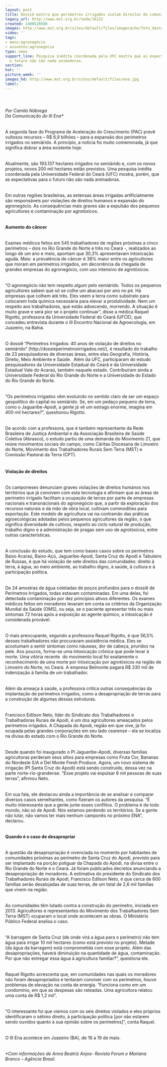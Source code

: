 ```yaml
---
layout: post
title: Dossiê mostra que perímetros irrigados violam direitos de comunidades rurais
legacy_url: http://www.mst.org.br/node/16122
created: 1400528508
images: http://www.mst.org.br/sites/default/files/imagecache/foto_destaque/ena.jpg
video: ''
tags:
- menu:agronegócio
- assuntos:agronegócio
type: news
support_line: Pesquisa inédita coordenada pela UFC mostra que as expectativas para
  o futuro não são nada animadoras.
section: 
hat: ''
picture_week: ''
images_hd: http://www.mst.org.br/sites/default/files/ena.jpg
label: 
---
```

<div><img style="margin: 10px;" src="http://www.mst.org.br/sites/default/files/ena.jpg" alt="">&nbsp;</div><div><em><br>Por Camila Nóbrega<br>Da Comunicação do III Ena*<br></em></div><div>&nbsp;</div><div><br>A segunda fase do Programa de Aceleração do Crescimento (PAC) prevê vultosos recursos – R$ 6,9 bilhões – para a expansão dos perímetros irrigados no semiárido. A princípio, a notícia foi muito comemorada, já que significa dobrar a área existente hoje.</div><div>&nbsp;</div><div><br>Atualmente, são 193.137 hectares irrigados no semiárido e, com os novos projetos, novos 200 mil hectares estão previstos. Uma pesquisa inédita coordenada pela Universidade Federal do Ceará (UFC) mostra, porém, que as expectativas para o futuro não são nada animadoras.</div><div>&nbsp;</div><div><br>Em outras regiões brasileiras, as extensas áreas irrigadas artificialmente são responsáveis por violações de direitos humanos e expansão do agronegócio. As consequências mais graves são a expulsão dos pequenos agricultores e contaminação por agrotóxicos.</div><div>&nbsp;</div><div><br><strong>Aumento do câncer</strong></div><div><br><br>Exames médicos feitos em 545 trabalhadores de regiões próximas a cinco perímetros – dois no Rio Grande do Norte e três no Ceará -, realizados ao longo de um ano e meio, apontam que 30,3% apresentavam intoxicação aguda. Mais: a prevalência de câncer é 38% maior entre os agricultores que moram em perímetros irrigados, em decorrência da chegada de grandes empresas do agronegócio, com uso intensivo de agrotóxicos.</div><div>&nbsp;</div><div><br>“O agronegócio não tem respeito algum pelo semiárido. Todos os pequenos agricultores sabem que só se colhe um abacaxi por ano no pé. Há empresas que colhem até três. Eles veem a terra como substrato para colocarem toda química necessária para elevar a produtividade. Nem um respeito aos trabalhadores, que estão adoecendo, morrendo. A situação é muito grave e será pior se o projeto continuar”, disse a médica Raquel Rigotto, professora da Universidade Federal do Ceará (UFCE), que concedeu entrevista durante o III Encontro Nacional de Agroecologia, em Juazeiro, na Bahia.</div><div>&nbsp;</div><div><br>O dossiê “Perímetros Irrigados: 40 anos de violação de direitos no semiárido” (http://dossieperimetrosirrigados.net/), é resultado do trabalho de 23 pesquisadores de diversas áreas, entre elas Geografia, História, Direito, Meio Ambiente e Saúde. &nbsp;Além da UFC, participaram do estudo pesquisadores da Universidade Estadual do Ceará e da Universidade Estadual Vale do Acaraú, também naquele estado. Contribuíram ainda a Universidade Federal do Rio Grande do Norte e a Universidade do Estado do Rio Grande do Norte.</div><div><br><br>“Os perímetros irrigados vêm evoluindo no sentido claro de ser um espaço geopolítico do capital no semiárido. Se, em um pedaço pequeno de terra, como o Jaguaribe-Apodi, a gente já vê um estrago enorme, imagina em 400 mil hectares?”, questionou Rigotto.</div><div>&nbsp;</div><div><br>De acordo com a professora, que é também representante da Rede Brasileira de Justiça Ambiental e da Associação Brasileira de Saúde Coletiva (Abrasco), o estudo partiu de uma demanda do Movimento 21, que reúne movimentos sociais do campo, como Cáritas Diocesana de Limoeiro do Norte, Movimento dos Trabalhadores Rurais Sem Terra (MST) e Comissão Pastoral da Terra (CPT).</div><div>&nbsp;</div><div><strong><img style="margin: 10px;" src="http://www.mst.org.br/sites/default/files/enaII.jpg" alt=""><br>Violação de direitos</strong></div><div>&nbsp;</div><div><br>Os camponeses denunciam graves violações de direitos humanos nos territórios que já convivem com esta tecnologia e afirmam que as áreas de perímetro irrigado facilitam a ocupação de terras por parte de empresas nacionais e transnacionais do agronegócio que, a partir da exploração dos recursos naturais e da mão de obra local, cultivam commodities para exportação. Este modelo de agricultura vai na contramão das práticas agroecológicas adotadas pelos pequenos agricultores da região, o que significa diversidade de cultivos, respeito ao ciclo natural de produção, trabalho digno e a administração de pragas sem uso de agrotóxicos, entre outras características.</div><div>&nbsp;</div><div><br>A conclusão do estudo, que tem como bases casos sobre os perímetros Baixo Acaraú, Baixo-Açú, Jaguaribe-Apodi, Santa Cruz do Apodi e Tabuleiro de Russas, é que há violação de sete direitos das comunidades: direito à terra, à água, ao meio ambiente, ao trabalho digno, à saúde, à cultura e à participação política.</div><div>&nbsp;</div><div><br>De 24 amostras de água coletadas de poços profundos para o dossiê de Perímetros Irrigados, todas estavam contaminadas. Em uma delas, foi detectada contaminação por dez princípios ativos diferentes. Os exames médicos feitos em moradores levaram em conta os critérios da Organização Mundial da Saúde (OMS), ou seja, se o paciente apresentar três ou mais sintomas 72 horas após a exposição ao agente químico, a intoxicação é considerada provável.</div><div>&nbsp;</div><div><br>O mais preocupante, segundo a professora Raquel Rigotto, é que 56,5% desses trabalhadores não procuravam assistência médica. Eles se acostumam a sentir sintomas como náuseas, dor de cabeça, pruridos na pele. Aos poucos, forma-se uma intoxicação crônica que pode levar à morte. Uma vitória recente &nbsp;do movimento local foi exatamente o reconhecimento de uma morte por intoxicação por agrotóxicos na região de Limoeiro do Norte, no Ceará. A empresa Belmonte pagará R$ 330 mil de indenização à família de um trabalhador.</div><div>&nbsp;</div><div><br>Além da ameaça à saúde, a professora critica outras consequências da implantação de perímetros irrigados, como a desapropriação de terras para a construção de algumas dessas estruturas.</div><div>&nbsp;</div><div><br>Francisco Edilson Neto, líder do Sindicato dos Trabalhadores e Trabalhadoras Rurais de Apodi, é um dos agricultores ameaçados pelos perímetros irrigados. A Chapada do Apodi, região em que vive, já foi ocupada pelas grandes corporações em seu lado cearense – ela se localiza na divisa do estado com o Rio Grande do Norte.</div><div><br><br>Desde quando foi inaugurado o PI Jaguaribe-Apodi, diversas famílias agricultoras perderam seus sítios para empresas como Fruta Cor, Bananas do Nordeste S/A e Del Monte Fresh Produce. Agora, um novo sistema de irrigação (PI Santa Cruz do Apodi) está sendo construído, dessa vez na parte norte-rio-grandense. “Esse projeto vai expulsar 6 mil pessoas de suas terras”, afirmou Neto.</div><div><br><br>Em sua fala, ele destacou ainda a importância de se analisar e comparar diversos casos semelhantes, como fizeram os autores da pesquisa. “É muito interessante que a gente junte esses conflitos. O problema é de todo mundo, não só de Apodi. Nós estamos perdendo os territórios. Se a gente não lutar, não vamos ter mais nenhum camponês no próximo ENA”, declarou.</div><div>&nbsp;</div><div><br><strong>Quando é o caso de desapropriar</strong></div><div><br><br>A questão da desapropriação é vivenciada no momento por habitantes de comunidades próximas ao perímetro de Santa Cruz do Apodi, previsto para ser implantado na porção potiguar da Chapada do Apodi, na divisa entre o Rio Grande do Norte e o Ceará. Já foram publicados decretos anunciando a desapropriação de moradores. A estimativa do presidente do Sindicato dos Trabalhadores Rurais de Apodi, Francisco Edilson Neto, é que cerca de 600 famílias serão desalojadas de suas terras, de um total de 2,6 mil famílias que vivem na região.</div><div>&nbsp;</div><div><br>As comunidades têm lutado contra a construção do perímetro, iniciada em 2013. Agricultores e representantes do Movimento dos Trabalhadores Sem Terra (MST) ocuparam o local onde acontecem as obras. O Ministério Público Federal analisa o caso.</div><div>&nbsp;</div><div><br>“A barragem de Santa Cruz (de onde virá a água para o perímetro) não tem água para irrigar 10 mil hectares (como está previsto no projeto). Metade (da água da barragem) está comprometida com esse projeto. Além das desapropriações, haverá diminuição na quantidade de água, contaminação. Por que não entregar essa água à agricultura familiar?”, questiona ele.</div><div>&nbsp;</div><div><br>Raquel Rigotto acrescenta que, em comunidades nas quais os moradores não foram desapropriados e tentaram conviver com os perímetros, houve problemas de elevação na conta de energia. “Funciona como em um condomínio, em que as despesas são rateadas. Uma agricultora relatou uma conta de R$ 1,2 mil”.</div><div>&nbsp;</div><div><br>“O interessante foi que viemos com os seis direitos violados e eles próprios identificaram o sétimo direito, à participação política [por não estarem sendo ouvidos quanto à sua opinião sobre os perímetros]”, conta Raquel.</div><div>&nbsp;</div><div><br>O III Ena acontece em Juazeiro (BA), de 16 a 19 de maio.</div><div><br><em><br></em></div><div><em>*Com informações de Anna Beatriz Anjos- Revista Forum e Mariana Branco – Agência Brasil.</em></div><div>&nbsp;</div><div>&nbsp;</div><div>&nbsp;</div>
